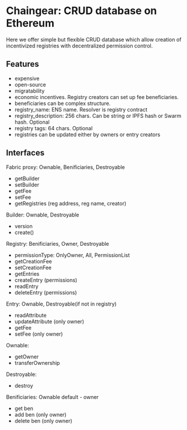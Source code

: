 # Chaingear: CRUD database on Ethereum
Here we offer simple but flexible CRUD database which allow creation of incentivized registries with decentralized permission control.

## Features
- expensive
- open-source
- migratability
- economic incentives. Registry creators can set up fee beneficiaries.
- beneficiaries can be complex structure.
- registry_name: ENS name. Resolver is registry contract
- registry_description: 256 chars. Can be string or IPFS hash or Swarm hash. Optional
- registry tags: 64 chars. Optional
- registries can be updated either by owners or entry creators

## Interfaces

Fabric proxy: Ownable, Benificiaries, Destroyable
- getBuilder
- setBuilder
- getFee
- setFee
- getRegistries (reg address, reg name, creator)

Builder: Ownable, Destroyable
- version
- create()

Registry: Benificiaries, Owner, Destroyable
- permissionType: OnlyOwner, All, PermissionList
- getCreationFee
- setCreationFee
- getEntries
- createEntry (permissions)
- readEntry
- deleteEntry (permissions)

Entry: Ownable, Destroyable(if not in registry)
- readAttribute
- updateAttribute (only owner)
- getFee
- setFee (only owner)

Ownable:
- getOwner
- transferOwnership

Destroyable:
- destroy

Benificiaries: Ownable
  default - owner
- get ben
- add ben (only owner)
- delete ben (only owner)
